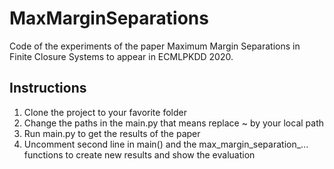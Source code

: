 # MaxMarginSeparations

Code of the experiments of the paper Maximum Margin Separations in Finite Closure Systems to appear in ECMLPKDD 2020.

## Instructions
1. Clone the project to your favorite folder
2. Change the paths in the main.py that means replace ~ by your local path
3. Run main.py to get the results of the paper
4. Uncomment second line in main() and the max_margin_separation_... functions to create new results and show the evaluation

